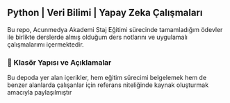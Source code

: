 ## Python | Veri Bilimi | Yapay Zeka Çalışmaları ##

Bu repo, Acunmedya Akademi Staj Eğitimi sürecinde tamamladığım ödevler ile birlikte derslerde almış olduğum ders notlarını ve uygulamalı çalışmalarımı içermektedir. 

### 📂 Klasör Yapısı ve Açıklamalar ###

  Bu depoda yer alan içerikler, hem eğitim sürecimi belgelemek hem de benzer alanlarda çalışanlar için referans niteliğinde kaynak oluşturmak amacıyla paylaşılmıştır
